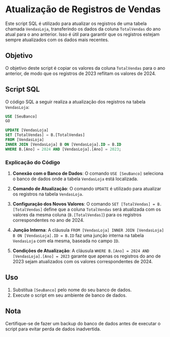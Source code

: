 
# Atualização de Registros de Vendas

Este script SQL é utilizado para atualizar os registros de uma tabela chamada `VendasLoja`, transferindo os dados da coluna `TotalVendas` do ano atual para o ano anterior. Isso é útil para garantir que os registros estejam sempre atualizados com os dados mais recentes.

## Objetivo

O objetivo deste script é copiar os valores da coluna `TotalVendas` para o ano anterior, de modo que os registros de 2023 reflitam os valores de 2024.

## Script SQL

O código SQL a seguir realiza a atualização dos registros na tabela `VendasLoja`:

```sql
USE [SeuBanco]
GO

UPDATE [VendasLoja]  
SET [TotalVendas] = B.[TotalVendas]
FROM [VendasLoja] 
INNER JOIN [VendasLoja] B ON [VendasLoja].ID = B.ID
WHERE B.[Ano] = 2024 AND [VendasLoja].[Ano] = 2023;
```

### Explicação do Código

1. **Conexão com o Banco de Dados**: O comando `USE [SeuBanco]` seleciona o banco de dados onde a tabela `VendasLoja` está localizada.

2. **Comando de Atualização**: O comando `UPDATE` é utilizado para atualizar os registros na tabela `VendasLoja`.

3. **Configuração dos Novos Valores**: O comando `SET [TotalVendas] = B.[TotalVendas]` define que a coluna `TotalVendas` será atualizada com os valores da mesma coluna (`B.[TotalVendas]`) para os registros correspondentes no ano de 2024.

4. **Junção Interna**: A cláusula `FROM [VendasLoja] INNER JOIN [VendasLoja] B ON [VendasLoja].ID = B.ID` faz uma junção interna na tabela `VendasLoja` com ela mesma, baseada no campo `ID`.

5. **Condições de Atualização**: A cláusula `WHERE B.[Ano] = 2024 AND [VendasLoja].[Ano] = 2023` garante que apenas os registros do ano de 2023 sejam atualizados com os valores correspondentes de 2024.

## Uso

1. Substitua `[SeuBanco]` pelo nome do seu banco de dados.
2. Execute o script em seu ambiente de banco de dados.

## Nota

Certifique-se de fazer um backup do banco de dados antes de executar o script para evitar perda de dados inadvertida.

